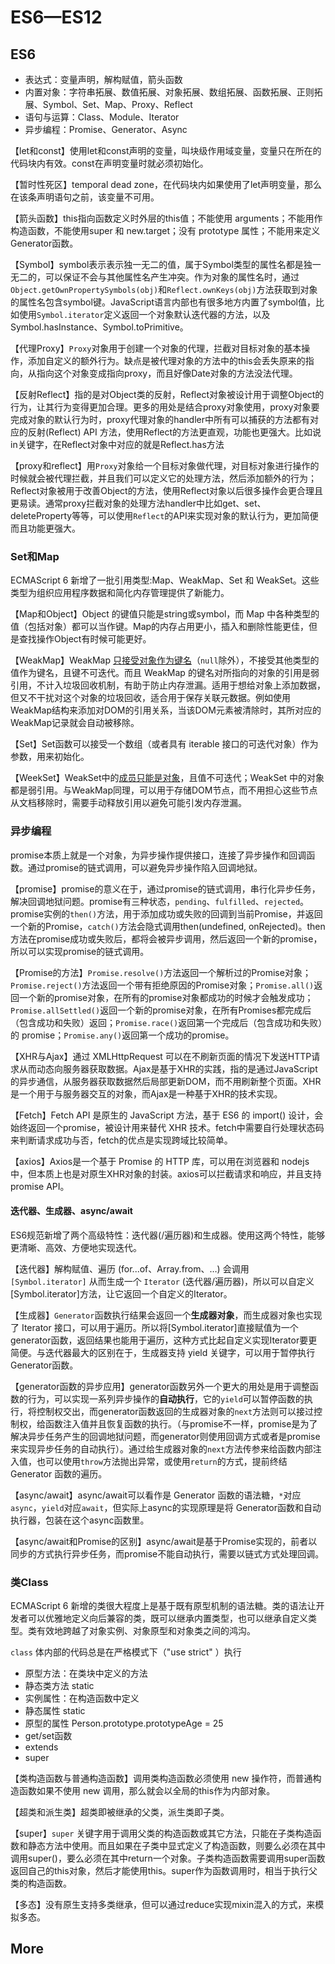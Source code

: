 # ES6—ES12

## ES6

- 表达式：变量声明，解构赋值，箭头函数
- 内置对象：字符串拓展、数值拓展、对象拓展、数组拓展、函数拓展、正则拓展、Symbol、Set、Map、Proxy、Reflect
- 语句与运算：Class、Module、Iterator
- 异步编程：Promise、Generator、Async

【let和const】使用let和const声明的变量，叫块级作用域变量，变量只在所在的代码块内有效。const在声明变量时就必须初始化。

【暂时性死区】temporal dead zone，在代码块内如果使用了let声明变量，那么在该条声明语句之前，该变量不可用。

【箭头函数】this指向函数定义时外层的this值；不能使用 arguments；不能用作构造函数，不能使用super 和 new.target；没有 prototype 属性；不能用来定义Generator函数。

【Symbol】symbol表示表示独一无二的值，属于Symbol类型的属性名都是独一无二的，可以保证不会与其他属性名产生冲突。作为对象的属性名时，通过`Object.getOwnPropertySymbols(obj)`和`Reflect.ownKeys(obj)`方法获取到对象的属性名包含symbol键。JavaScript语言内部也有很多地方内置了symbol值，比如使用`Symbol.iterator`定义返回一个对象默认迭代器的方法，以及Symbol.hasInstance、Symbol.toPrimitive。

【代理Proxy】`Proxy`对象用于创建一个对象的代理，拦截对目标对象的基本操作，添加自定义的额外行为。缺点是被代理对象的方法中的this会丢失原来的指向，从指向这个对象变成指向proxy，而且好像Date对象的方法没法代理。

【反射Reflect】指的是对Object类的反射，Reflect对象被设计用于调整Object的行为，让其行为变得更加合理。更多的用处是结合proxy对象使用，proxy对象要完成对象的默认行为时，proxy代理对象的handler中所有可以捕获的方法都有对应的反射(Reflect) API 方法，使用Reflect的方法更直观，功能也更强大。比如说in关键字，在Reflect对象中对应的就是Reflect.has方法

【proxy和reflect】用`Proxy`对象给一个目标对象做代理，对目标对象进行操作的时候就会被代理拦截，并且我们可以定义它的处理方法，然后添加额外的行为；Reflect对象被用于改善Object的方法，使用Reflect对象以后很多操作会更合理且更易读。通常proxy拦截对象的处理方法handler中比如get、set、deleteProperty等等，可以使用`Reflect`的API来实现对象的默认行为，更加简便而且功能更强大。

### Set和Map

ECMAScript 6 新增了一批引用类型:Map、WeakMap、Set 和 WeakSet。这些类型为组织应用程序数据和简化内存管理提供了新能力。

【Map和Object】Object 的键值只能是string或symbol，而 Map 中各种类型的值（包括对象）都可以当作键。Map的内存占用更小，插入和删除性能更佳，但是查找操作Object有时候可能更好。

【WeakMap】WeakMap <u>只接受对象作为键名</u>（`null`除外），不接受其他类型的值作为键名，且键不可迭代。而且 WeakMap 的键名对所指向的对象的引用是弱引用，不计入垃圾回收机制，有助于防止内存泄漏。适用于想给对象上添加数据，但又不干扰对这个对象的垃圾回收，适合用于保存关联元数据。例如使用WeakMap结构来添加对DOM的引用关系，当该DOM元素被清除时，其所对应的WeakMap记录就会自动被移除。

【Set】Set函数可以接受一个数组（或者具有 iterable 接口的可迭代对象）作为参数，用来初始化。

【WeekSet】WeakSet中的<u>成员只能是对象</u>，且值不可迭代；WeakSet 中的对象都是弱引用。与WeakMap同理，可以用于存储DOM节点，而不用担心这些节点从文档移除时，需要手动释放引用以避免可能引发内存泄漏。

### 异步编程

promise本质上就是一个对象，为异步操作提供接口，连接了异步操作和回调函数。通过promise的链式调用，可以避免异步操作陷入回调地狱。

【promise】promise的意义在于，通过promise的链式调用，串行化异步任务，解决回调地狱问题。promise有三种状态，`pending`、`fulfilled`、`rejected`。promise实例的`then()`方法，用于添加成功或失败的回调到当前Promise，并返回一个新的Promise，`catch()`方法会隐式调用then(undefined, onRejected)。then方法在promise成功或失败后，都将会被异步调用，然后返回一个新的promise，所以可以实现promise的链式调用。

【Promise的方法】`Promise.resolve()`方法返回一个解析过的Promise对象；`Promise.reject()`方法返回一个带有拒绝原因的Promise对象；`Promise.all()`返回一个新的promise对象，在所有的promise对象都成功的时候才会触发成功；`Promise.allSettled()`返回一个新的promise对象，在所有Promises都完成后（包含成功和失败）返回；`Promise.race()`返回第一个完成后（包含成功和失败）的 promise；`Promise.any()`返回第一个成功的promise。

【XHR与Ajax】通过 XMLHttpRequest 可以在不刷新页面的情况下发送HTTP请求从而动态向服务器获取数据。Ajax是基于XHR的实践，指的是通过JavaScript的异步通信，从服务器获取数据然后局部更新DOM，而不用刷新整个页面。XHR是一个用于与服务器交互的对象，而Ajax是一种基于XHR的技术实现。

【Fetch】Fetch API 是原生的 JavaScript 方法，基于 ES6 的 import() 设计，会始终返回一个promise，被设计用来替代 XHR 技术。fetch中需要自行处理状态码来判断请求成功与否，fetch的优点是实现跨域比较简单。

【axios】Axios是一个基于 Promise 的 HTTP 库，可以用在浏览器和 nodejs 中，但本质上也是对原生XHR对象的封装。axios可以拦截请求和响应，并且支持 promise API。

#### 迭代器、生成器、async/await

ES6规范新增了两个高级特性：迭代器(/遍历器)和生成器。使用这两个特性，能够更清晰、高效、方便地实现迭代。

【迭代器】解构赋值、遍历 (for...of、Array.from、…) 会调用 `[Symbol.iterator]` 从而生成一个 `Iterator` (迭代器/遍历器)，所以可以自定义[Symbol.iterator]方法，让它返回一个自定义的Iterator。

【生成器】`Generator`函数执行结果会返回一个**生成器对象**，而生成器对象也实现了 Iterator 接口，可以用于遍历。所以将[Symbol.iterator]直接赋值为一个generator函数，返回结果也能用于遍历，这种方式比起自定义实现Iterator要更简便。与迭代器最大的区别在于，生成器支持 yield 关键字，可以用于暂停执行Generator函数。

【generator函数的异步应用】generator函数另外一个更大的用处是用于调整函数的行为，可以实现一系列异步操作的**自动执行**，它的`yield`可以暂停函数的执行，将控制权交出，而generator函数返回的生成器对象的`next`方法则可以接过控制权，给函数注入值并且恢复函数的执行。（与promise不一样，promise是为了解决异步任务产生的回调地狱问题，而generator则使用回调方式或者是promise来实现异步任务的自动执行）。通过给生成器对象的`next`方法传参来给函数内部注入值，也可以使用`throw`方法抛出异常，或使用`return`的方式，提前终结 Generator 函数的遍历。

【async/await】async/await可以看作是 Generator 函数的语法糖，`*`对应`async`，`yield`对应`await`，但实际上async的实现原理是将 Generator函数和自动执行器，包装在这个async函数里。

【async/await和Promise的区别】async/await是基于Promise实现的，前者以同步的方式执行异步任务，而promise不能自动执行，需要以链式方式处理回调。

### 类Class

ECMAScript 6 新增的类很大程度上是基于既有原型机制的语法糖。类的语法让开发者可以优雅地定义向后兼容的类，既可以继承内置类型，也可以继承自定义类型。类有效地跨越了对象实例、对象原型和对象类之间的鸿沟。

`class` 体内部的代码总是在严格模式下（"use strict" ）执行

- 原型方法：在类块中定义的方法
- 静态类方法 static
- 实例属性：在构造函数中定义
- 静态属性 static
- 原型的属性 Person.prototype.prototypeAge = 25
- get/set函数
- extends
- super

【类构造函数与普通构造函数】调用类构造函数必须使用 new 操作符，而普通构造函数如果不使用 new 调用，那么就会以全局的this作为内部对象。

【超类和派生类】超类即被继承的父类，派生类即子类。

【super】`super` 关键字用于调用父类的构造函数或其它方法，只能在子类构造函数和静态方法中使用。而且如果在子类中显式定义了构造函数，则要么必须在其中调用super()，要么必须在其中return一个对象。子类构造函数需要调用super函数返回自己的this对象，然后才能使用this。super作为函数调用时，相当于执行父类的构造函数。

【多态】没有原生支持多类继承，但可以通过reduce实现mixin混入的方式，来模拟多态。

## More
